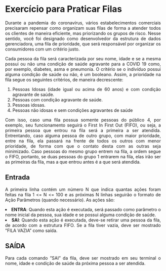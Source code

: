 <h1>Exercício para Praticar Filas</h1>

<div align = 'justify'>
  <p>Durante a pandemia do coronavírus, vários estabelecimentos comerciais precisaram repensar como organizam suas filas de forma a atender todos os clientes de maneira eficiente, mas priorizando os grupos de
risco. Nesse sentido, você foi designado como desenvolvedor da estrutura de dados gerenciadora, uma fila de
prioridade, que será responsável por organizar os consumidores com um critério justo.</p>
  
  <p>Cada pessoa da fila será caracterizada por seu nome, idade e se a mesma possui ou não uma condição
de saúde agravante para a COVID 19 como, por exemplo, diabetes, asma e pneumonia. O critério se o
indivíduo possui alguma condição de saúde ou não, é um booleano.
Assim, a prioridade na fila segue os seguintes critérios, de maneira decrescente:</p>
  
  <ol>
  <li>Pessoas Idosas (idade igual ou acima de 60 anos) e com condição agravante de saúde.
  <li>Pessoas com condição agravante de saúde.
  <li>Pessoas idosas.
  <li>Pessoas não idosas e sem condições agravantes de saúde
  </ol>
  
  <p>Com isso, caso uma fila possua somente pessoas do público 4, por exemplo, seu funcionamento seguirá
o First In First Out (FIFO), ou seja, a primeira pessoa que entrou na fila será a primeira a ser atendida.
Entrentando, caso alguma pessoa de outro grupo, com maior prioridade, entre na fila, ela passará na frente
de todos os outros com menor prioridade, de forma com que o contato desta com as outras seja minimizado.
    Caso pessoas do mesmo grupo entrem na fila, a ordem segue o FIFO, portanto, se duas pessoas do grupo
1 entrarem na fila, elas irão ser as primeiras da fila, mas a que entrou antes é a que será atendida.</p>
  
  <h2>Entrada</h2>
  <p>A primeira linha contém um número N que indica quantas ações foram feitas na fila 1 <= N <= 100 e
    as próximas N linhas seguirão o formato de Ação Parâmetros (quando necessário). As ações são:</p>
  
  <li><b>ENTRA</b>: Quando esta ação é executada, será passado como parâmetro o nome inicial da pessoa, sua
idade e se possui alguma condição de saúde.
  <li><b>SAI</b>: Quando esta ação é executada, deve-se retirar uma pessoa da fila, de acordo com a estrutura
FIFO. Se a fila tiver vazia, deve ser mostrado ”FILA VAZIA” como saída.
    
   <h2>SAÍDA</h2>
   <p>Para cada comando ”SAI” da fila, deve ser mostrado em seu terminal o nome, idade e condição de saúde
da próxima pessoa a ser atendida.</p>
